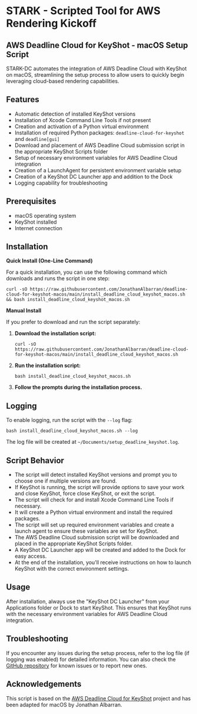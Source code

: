 # STARK - Scripted Tool for AWS Rendering Kickoff
## AWS Deadline Cloud for KeyShot - macOS Setup Script

STARK-DC automates the integration of AWS Deadline Cloud with KeyShot on macOS, streamlining the setup process to allow users to quickly begin leveraging cloud-based rendering capabilities.

## Features

- Automatic detection of installed KeyShot versions
- Installation of Xcode Command Line Tools if not present
- Creation and activation of a Python virtual environment
- Installation of required Python packages: `deadline-cloud-for-keyshot` and `deadline[gui]`
- Download and placement of AWS Deadline Cloud submission script in the appropriate KeyShot Scripts folder
- Setup of necessary environment variables for AWS Deadline Cloud integration
- Creation of a LaunchAgent for persistent environment variable setup
- Creation of a KeyShot DC Launcher app and addition to the Dock
- Logging capability for troubleshooting

## Prerequisites

- macOS operating system
- KeyShot installed
- Internet connection

## Installation

**Quick Install (One-Line Command)**

For a quick installation, you can use the following command which downloads and runs the script in one step:

```
curl -sO https://raw.githubusercontent.com/JonathanAlbarran/deadline-cloud-for-keyshot-macos/main/install_deadline_cloud_keyshot_macos.sh && bash install_deadline_cloud_keyshot_macos.sh
```

**Manual Install**

If you prefer to download and run the script separately:

1. **Download the installation script:**
   ```
   curl -sO https://raw.githubusercontent.com/JonathanAlbarran/deadline-cloud-for-keyshot-macos/main/install_deadline_cloud_keyshot_macos.sh
   ```

2. **Run the installation script:**
   ```
   bash install_deadline_cloud_keyshot_macos.sh
   ```

3. **Follow the prompts during the installation process.**

## Logging

To enable logging, run the script with the `--log` flag:
```
bash install_deadline_cloud_keyshot_macos.sh --log
```
The log file will be created at `~/Documents/setup_deadline_keyshot.log`.

## Script Behavior

- The script will detect installed KeyShot versions and prompt you to choose one if multiple versions are found.
- If KeyShot is running, the script will provide options to save your work and close KeyShot, force close KeyShot, or exit the script.
- The script will check for and install Xcode Command Line Tools if necessary.
- It will create a Python virtual environment and install the required packages.
- The script will set up required environment variables and create a launch agent to ensure these variables are set for KeyShot.
- The AWS Deadline Cloud submission script will be downloaded and placed in the appropriate KeyShot Scripts folder.
- A KeyShot DC Launcher app will be created and added to the Dock for easy access.
- At the end of the installation, you'll receive instructions on how to launch KeyShot with the correct environment settings.

## Usage

After installation, always use the "KeyShot DC Launcher" from your Applications folder or Dock to start KeyShot. This ensures that KeyShot runs with the necessary environment variables for AWS Deadline Cloud integration.

## Troubleshooting

If you encounter any issues during the setup process, refer to the log file (if logging was enabled) for detailed information. You can also check the [GitHub repository](https://github.com/JonathanAlbarran/deadline-cloud-for-keyshot-macos) for known issues or to report new ones.

## Acknowledgements

This script is based on the [AWS Deadline Cloud for KeyShot](https://github.com/aws-deadline/deadline-cloud-for-keyshot) project and has been adapted for macOS by Jonathan Albarran.
